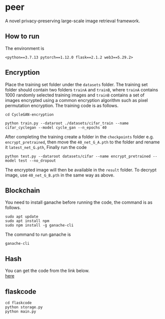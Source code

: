 # peer
A novel privacy-preserving large-scale image retrieval framework. 
## How to run
The environment is

```<python==3.7.13 pytorch==1.12.0 flask==2.1.2 web3==5.29.2>```

## Encryption

Place the training set folder under the `datasets` folder. The training set folder should contain two folders `trainA` and `trainB`, where `trainA` contains 1000 randomly selected training images and `trainB` contains a set of images encrypted using a common encryption algorithm such as pixel permutation encryption. The training code is as follows.

```
cd CycleGAN-encryption
```

```
python train.py --dataroot ./datasets/cifar_train --name cifar_cyclegan --model cycle_gan --n_epochs 40
```

After completing the training create a folder in the `checkpoints` folder e.g. `encrypt_pretrained`, then move the `40_net_G_A.pth` to the folder and rename it `latest_net_G.pth`, Finally run the code

```
python test.py --dataroot datasets/cifar --name encrypt_pretrained --model test --no_dropout
```

The encrypted image will then be available in the `result` folder. To decrypt image, use `40_net_G_B.pth` in the same way as above.

## Blockchain

You need to install ganache before running the code, the command is as follows.

```
sudo apt update
sudo apt install npm
sudo npm install -g ganache-cli
```
The command to run ganache is
```
ganache-cli
```
## Hash
You can get the code from the link below.   
[here](https://github.com/)

## flaskcode
```
cd flaskcode
python storage.py
python main.py
```
 

